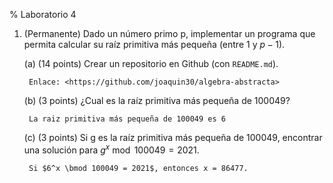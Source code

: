 % Laboratorio 4

1. (Permanente) Dado un número primo p, implementar un programa que permita calcular su raíz primitiva más pequeña (entre 1 y $p - 1$).

    (a) (14 points) Crear un repositorio en Github (con `README.md`).

        Enlace: <https://github.com/joaquin30/algebra-abstracta>

    (b) (3 points) ¿Cual es la raíz primitiva más pequeña de 100049?

        La raiz primitiva más pequeña de 100049 es 6

    (c) (3 points) Si g es la raíz primitiva más pequeña de 100049, encontrar una solución para $g^x \bmod 100049 = 2021$.

        Si $6^x \bmod 100049 = 2021$, entonces x = 86477.